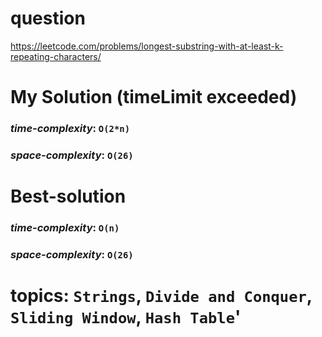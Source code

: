 # question
https://leetcode.com/problems/longest-substring-with-at-least-k-repeating-characters/


# **My Solution (timeLimit exceeded)**

### _time-complexity_: `O(2*n)`
### _space-complexity_: `O(26)`


# **Best-solution**

### _time-complexity_: `O(n)`
### _space-complexity_: `O(26)`



# topics: `Strings`, `Divide and Conquer`, `Sliding Window`, `Hash Table`'
